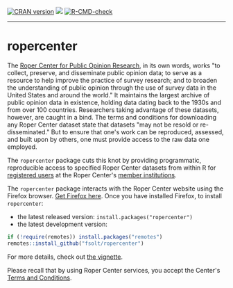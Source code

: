 <!-- badges: start -->
[![CRAN version](http://www.r-pkg.org/badges/version/ropercenter)](https://cran.r-project.org/package=icpsrdata) ![](http://cranlogs.r-pkg.org/badges/grand-total/ropercenter)
[![R-CMD-check](https://github.com/fsolt/ropercenter/actions/workflows/R-CMD-check.yaml/badge.svg)](https://github.com/fsolt/ropercenter/actions/workflows/R-CMD-check.yaml)
<!-- badges: end -->

------------------------------------------------------------------------

ropercenter
=========

The [Roper Center for Public Opinion Research](http://ropercenter.cornell.edu), in its own words, works "to collect, preserve, and disseminate public opinion data; to serve as a resource to help improve the practice of survey research; and to broaden the understanding of public opinion through the use of survey data in the United States and around the world."  It maintains the largest archive of public opinion data in existence, holding data dating back to the 1930s and from over 100 countries.  Researchers taking advantage of these datasets, however, are caught in a bind.  The terms and conditions for downloading any Roper Center dataset state that datasets "may not be resold or re-disseminated." But to ensure that one's work can be reproduced, assessed, and built upon by others, one must provide access to the raw data one employed.  

The `ropercenter` package cuts this knot by providing programmatic, reproducible access to specified Roper Center datasets from within R for [registered users](https://ropercenter.cornell.edu/make-personalized-account/) at the Roper Center's [member institutions](https://ropercenter.cornell.edu/membership/list-members). 


The `ropercenter` package interacts with the Roper Center website using the Firefox browser.  [Get Firefox here](https://www.mozilla.org/firefox/).  Once you have installed Firefox, to install `ropercenter`:

* the latest released version: `install.packages("ropercenter")`
* the latest development version:

```R
if (!require(remotes)) install.packages("remotes")
remotes::install_github("fsolt/ropercenter")
```

For more details, check out [the vignette](https://fsolt.org/ropercenter/articles/ropercenter-vignette.html).

Please recall that by using Roper Center services, you accept the Center's [Terms and Conditions](https://ropercenter.cornell.edu/roper-center-data-archive-terms-and-conditions).
